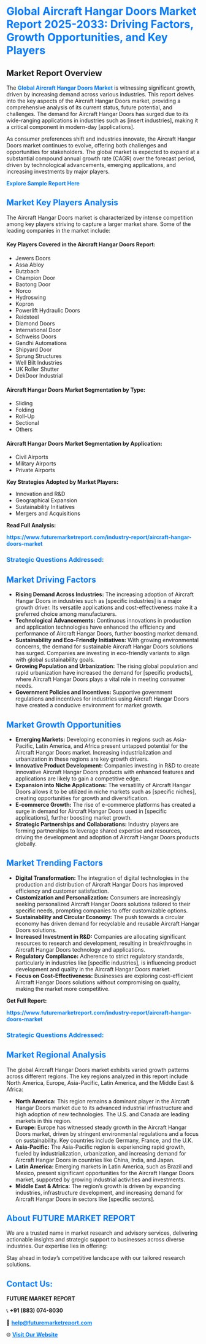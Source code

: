 <h1 style="color: #007BFF;">Global Aircraft Hangar Doors Market Report 2025-2033: Driving Factors, Growth Opportunities, and Key Players</h1>

<section id="overview">
<h2>Market Report Overview</h2>
<p>The <a href="https://www.futuremarketreport.com/industry-report/aircraft-hangar-doors-market" style="color: #007BFF; text-decoration: none;"><strong>Global Aircraft Hangar Doors Market</strong></a> is witnessing significant growth, driven by increasing demand across various industries. This report delves into the key aspects of the Aircraft Hangar Doors market, providing a comprehensive analysis of its current status, future potential, and challenges. The demand for Aircraft Hangar Doors has surged due to its wide-ranging applications in industries such as [insert industries], making it a critical component in modern-day [applications].</p>
<p>As consumer preferences shift and industries innovate, the Aircraft Hangar Doors market continues to evolve, offering both challenges and opportunities for stakeholders. The global market is expected to expand at a substantial compound annual growth rate (CAGR) over the forecast period, driven by technological advancements, emerging applications, and increasing investments by major players.</p>
</section>

<section id="overview">
<p><a href="https://www.futuremarketreport.com/request-sample/reportId=27225" style="color: #007BFF; text-decoration: none;"><strong>Explore Sample Report Here</strong></a></p>
</section>

<section id="key-players">
<h2 style="color: #007BFF;">Market Key Players Analysis</h2>
<p>The Aircraft Hangar Doors market is characterized by intense competition among key players striving to capture a larger market share. Some of the leading companies in the market include:</p>
<h4>Key Players Covered in the Aircraft Hangar Doors Report:</h4>
<ul><li>Jewers Doors</li><li>Assa Abloy</li><li>Butzbach</li><li>Champion Door</li><li>Baotong Door</li><li>Norco</li><li>Hydroswing</li><li>Kopron</li><li>Powerlift Hydraulic Doors</li><li>Reidsteel</li><li>Diamond Doors</li><li>International Door</li><li>Schweiss Doors</li><li>Gandhi Automations</li><li>Shipyard Door</li><li>Sprung Structures</li><li>Well Bilt Industries</li><li>UK Roller Shutter</li><li>DekDoor Industrial</li></ul>
<h4>Aircraft Hangar Doors Market Segmentation by Type:</h4>
<ul><li>Sliding</li><li>Folding</li><li>Roll-Up</li><li>Sectional</li><li>Others</li></ul>

<h4>Aircraft Hangar Doors Market Segmentation by Application:</h4>
<ul><li>Civil Airports</li><li>Military Airports</li><li>Private Airports</li></ul>
<p><strong>Key Strategies Adopted by Market Players:</strong></p>
<ul>
<li>Innovation and R&D</li>
<li>Geographical Expansion</li>
<li>Sustainability Initiatives</li>
<li>Mergers and Acquisitions</li>
</ul>
</section>

<section>
<p><strong>Read Full Analysis: </strong></p><a href="https://www.futuremarketreport.com/industry-report/aircraft-hangar-doors-market" style="color: #007BFF; text-decoration: none;"><strong>https://www.futuremarketreport.com/industry-report/aircraft-hangar-doors-market</strong></a>
<h3 style="color: #007BFF;">Strategic Questions Addressed:</h3>
</section>

<section id="driving-factors">
<h2 style="color: #007BFF;">Market Driving Factors</h2>
<ul>
<li><strong>Rising Demand Across Industries:</strong> The increasing adoption of Aircraft Hangar Doors in industries such as [specific industries] is a major growth driver. Its versatile applications and cost-effectiveness make it a preferred choice among manufacturers.</li>
<li><strong>Technological Advancements:</strong> Continuous innovations in production and application technologies have enhanced the efficiency and performance of Aircraft Hangar Doors, further boosting market demand.</li>
<li><strong>Sustainability and Eco-Friendly Initiatives:</strong> With growing environmental concerns, the demand for sustainable Aircraft Hangar Doors solutions has surged. Companies are investing in eco-friendly variants to align with global sustainability goals.</li>
<li><strong>Growing Population and Urbanization:</strong> The rising global population and rapid urbanization have increased the demand for [specific products], where Aircraft Hangar Doors plays a vital role in meeting consumer needs.</li>
<li><strong>Government Policies and Incentives:</strong> Supportive government regulations and incentives for industries using Aircraft Hangar Doors have created a conducive environment for market growth.</li>
</ul>
</section>

<section id="growth-opportunities">
<h2 style="color: #007BFF;">Market Growth Opportunities</h2>
<ul>
<li><strong>Emerging Markets:</strong> Developing economies in regions such as Asia-Pacific, Latin America, and Africa present untapped potential for the Aircraft Hangar Doors market. Increasing industrialization and urbanization in these regions are key growth drivers.</li>
<li><strong>Innovative Product Development:</strong> Companies investing in R&D to create innovative Aircraft Hangar Doors products with enhanced features and applications are likely to gain a competitive edge.</li>
<li><strong>Expansion into Niche Applications:</strong> The versatility of Aircraft Hangar Doors allows it to be utilized in niche markets such as [specific niches], creating opportunities for growth and diversification.</li>
<li><strong>E-commerce Growth:</strong> The rise of e-commerce platforms has created a surge in demand for Aircraft Hangar Doors used in [specific applications], further boosting market growth.</li>
<li><strong>Strategic Partnerships and Collaborations:</strong> Industry players are forming partnerships to leverage shared expertise and resources, driving the development and adoption of Aircraft Hangar Doors products globally.</li>
</ul>
</section>

<section id="trending-factors">
<h2 style="color: #007BFF;">Market Trending Factors</h2>
<ul>
<li><strong>Digital Transformation:</strong> The integration of digital technologies in the production and distribution of Aircraft Hangar Doors has improved efficiency and customer satisfaction.</li>
<li><strong>Customization and Personalization:</strong> Consumers are increasingly seeking personalized Aircraft Hangar Doors solutions tailored to their specific needs, prompting companies to offer customizable options.</li>
<li><strong>Sustainability and Circular Economy:</strong> The push towards a circular economy has driven demand for recyclable and reusable Aircraft Hangar Doors solutions.</li>
<li><strong>Increased Investment in R&D:</strong> Companies are allocating significant resources to research and development, resulting in breakthroughs in Aircraft Hangar Doors technology and applications.</li>
<li><strong>Regulatory Compliance:</strong> Adherence to strict regulatory standards, particularly in industries like [specific industries], is influencing product development and quality in the Aircraft Hangar Doors market.</li>
<li><strong>Focus on Cost-Effectiveness:</strong> Businesses are exploring cost-efficient Aircraft Hangar Doors solutions without compromising on quality, making the market more competitive.</li>
</ul>
</section>

<section>
<p><strong>Get Full Report: </strong></p><a href="https://www.futuremarketreport.com/industry-report/aircraft-hangar-doors-market" style="color: #007BFF; text-decoration: none;"><strong>https://www.futuremarketreport.com/industry-report/aircraft-hangar-doors-market</strong></a>
<h3 style="color: #007BFF;">Strategic Questions Addressed:</h3>
</section>


<section id="regional-analysis">
<h2 style="color: #007BFF;">Market Regional Analysis</h2>
<p>The global Aircraft Hangar Doors market exhibits varied growth patterns across different regions. The key regions analyzed in this report include North America, Europe, Asia-Pacific, Latin America, and the Middle East & Africa:</p>
<ul>
<li><strong>North America:</strong> This region remains a dominant player in the Aircraft Hangar Doors market due to its advanced industrial infrastructure and high adoption of new technologies. The U.S. and Canada are leading markets in this region.</li>
<li><strong>Europe:</strong> Europe has witnessed steady growth in the Aircraft Hangar Doors market, driven by stringent environmental regulations and a focus on sustainability. Key countries include Germany, France, and the U.K.</li>
<li><strong>Asia-Pacific:</strong> The Asia-Pacific region is experiencing rapid growth, fueled by industrialization, urbanization, and increasing demand for Aircraft Hangar Doors in countries like China, India, and Japan.</li>
<li><strong>Latin America:</strong> Emerging markets in Latin America, such as Brazil and Mexico, present significant opportunities for the Aircraft Hangar Doors market, supported by growing industrial activities and investments.</li>
<li><strong>Middle East & Africa:</strong> The region’s growth is driven by expanding industries, infrastructure development, and increasing demand for Aircraft Hangar Doors in sectors like [specific sectors].</li>
</ul>
</section>

<footer>
<h2 style="color: #007BFF;">About FUTURE MARKET REPORT</h2>
<p>We are a trusted name in market research and advisory services, delivering actionable insights and strategic support to businesses across diverse industries. Our expertise lies in offering:</p>

<p>Stay ahead in today’s competitive landscape with our tailored research solutions.</p>

<h2 style="color: #007BFF;">Contact Us:</h2>
<p><strong>FUTURE MARKET REPORT</strong></p>
<p>📞 <strong>+91 (883) 074-8030</strong></p>
<p>📧 <strong><a href="mailto:help@futuremarketreport.com" style="color: #007BFF;">help@futuremarketreport.com</a></strong></p>
<p>🌐 <strong><a href="https://www.futuremarketreport.com/" style="color: #007BFF;">Visit Our Website</a></strong></p>
</footer>